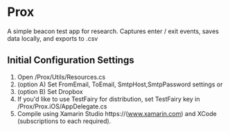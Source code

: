 # Prox
A simple beacon test app for research. Captures enter / exit events, saves data locally, and exports to .csv

## Initial Configuration Settings
1. Open /Prox/Utils/Resources.cs
2. (option A) Set FromEmail, ToEmail, SmtpHost,SmtpPassword settings or
3. (option B) Set Dropbox 
4. If you'd like to use TestFairy for distribution, set TestFairy key in /Prox/Prox.iOS/AppDelegate.cs
5. Compile using Xamarin Studio https://(www.xamarin.com) and XCode (subscriptions to each required).